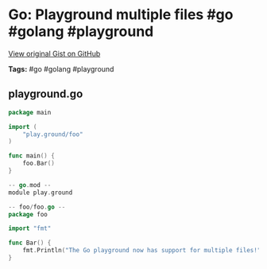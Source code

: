 # Go: Playground multiple files #go #golang #playground

[View original Gist on GitHub](https://gist.github.com/Integralist/d6c1001c252c84a9c128fa3e8c477be2)

**Tags:** #go #golang #playground

## playground.go

```go
package main

import (
	"play.ground/foo"
)

func main() {
	foo.Bar()
}

-- go.mod --
module play.ground

-- foo/foo.go --
package foo

import "fmt"

func Bar() {
	fmt.Println("The Go playground now has support for multiple files!")
}

```

